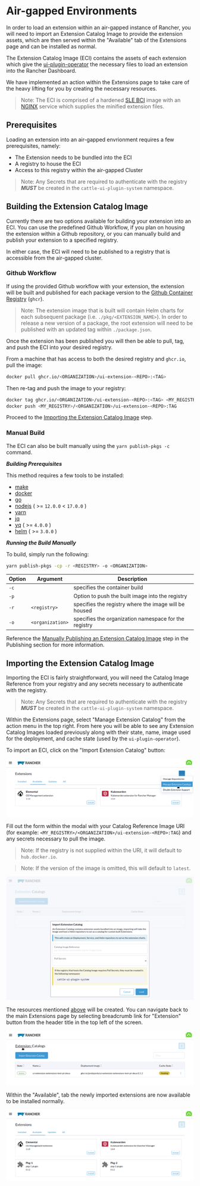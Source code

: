# Air-gapped Environments

In order to load an extension within an air-gapped instance of Rancher, you will need to import an Extension Catalog Image to provide the extension assets, which are then served within the "Available" tab of the Extensions page and can be installed as normal.

The Extension Catalog Image (ECI) contains the assets of each extension which give the [ui-plugin-operator](https://github.com/rancher/ui-plugin-operator) the necessary files to load an extension into the Rancher Dashboard. 

We have implemented an action within the Extensions page to take care of the heavy lifting for you by creating the necessary resources.

> Note: The ECI is comprised of a hardened [SLE BCI](https://registry.suse.com/bci/bci-base-15sp4/index.html) image with an [NGINX](https://nginx.org/en/) service which supplies the minified extension files.

## Prerequisites

Loading an extension into an air-gapped envrionment requires a few prerequisites, namely:

- The Extension needs to be bundled into the ECI
- A registry to house the ECI
- Access to this registry within the air-gapped Cluster

> Note: Any Secrets that are required to authenticate with the registry ***MUST*** be created in the `cattle-ui-plugin-system` namespace. 

## Building the Extension Catalog Image

Currently there are two options available for building your extension into an ECI. You can use the predefined Github Workflow, if you plan on housing the extension within a Github repository, or you can manually build and publish your extension to a specified registry.

In either case, the ECI will need to be published to a registry that is accessible from the air-gapped cluster.

### Github Workflow

If using the provided Github workflow with your extension, the extension will be built and published for each package version to the [Github Container Registry](https://docs.github.com/en/packages/working-with-a-github-packages-registry/working-with-the-container-registry) (`ghcr`).

> Note: The extension image that is built will contain Helm charts for each subsequent package (i.e. `./pkg/<EXTENSION_NAME>`). In order to release a new version of a package, the root extension will need to be published with an updated tag within `./package.json`.

Once the extension has been published you will then be able to pull, tag, and push the ECI into your desired registry.

From a machine that has access to both the desired registry and `ghcr.io`, pull the image:

```sh
docker pull ghcr.io/<ORGANIZATION>/ui-extension-<REPO>:<TAG>
```

Then re-tag and push the image to your registry:

```sh
docker tag ghcr.io/<ORGANIZATION>/ui-extension-<REPO>:<TAG> <MY_REGISTRY>/<ORGANIZATION>/ui-extension-<REPO>:TAG
docker push <MY_REGISTRY>/<ORGANIZATION>/ui-extension-<REPO>:TAG
```

Proceed to the [Importing the Extension Catalog Image](#importing-the-catalog-image) step.

### Manual Build

The ECI can also be built manually using the `yarn publish-pkgs -c` command.

___Building Prerequisites___

This method requires a few tools to be installed:

- [make](https://www.gnu.org/software/make/)
- [docker](https://docs.docker.com/get-docker/)
- [go](https://go.dev/dl/)
- [nodejs](https://nodejs.org/en/download) ( >= `12.0.0` < `17.0.0` )
- [yarn](https://yarnpkg.com/getting-started/install)
- [jq](https://stedolan.github.io/jq/)
- [yq](https://github.com/mikefarah/yq/#install) ( >= `4.0.0` )
- [helm](https://helm.sh/docs/intro/install/) ( >= `3.0.0` )

___Running the Build Manually___

To build, simply run the following:

```sh
yarn publish-pkgs -cp -r <REGISTRY> -o <ORGANIZATION>
```

| Option | Argument | Description |
| -- | ---- | -------- |
| `-c` | | specifies the container build | 
| `-p` | | Option to push the built image into the registry |
| `-r` | `<registry>` | specifies the registry where the image will be housed |
| `-o` | `<organization>` | specifies the organization namespace for the registry |

Reference the [Manually Publishing an Extension Catalog Image](../publishing#manually-publishing-an-extension-catalog-image) step in the Publishing section for more information.

## Importing the Extension Catalog Image

Importing the ECI is fairly straightforward, you will need the Catalog Image Reference from your registry and any secrets necessary to authenticate with the registry.

> Note: Any Secrets that are required to authenticate with the registry ***MUST*** be created in the `cattle-ui-plugin-system` namespace. 

Within the Extensions page, select "Manage Extension Catalog" from the action menu in the top right. From here you will be able to see any Extension Catalog Images loaded previously along with their state, name, image used for the deployment, and cache state (used by the `ui-plugin-operator`).

To import an ECI, click on the "Import Extension Catalog" button:

![Manage Catalog Action](../screenshots/manage-catalog-action.png)

Fill out the form within the modal with your Catalog Reference Image URI (for example: `<MY_REGISTRY>/<ORGANIZATION>/ui-extension-<REPO>:TAG`) and any secrets necessary to pull the image.

> Note: If the registry is not supplied within the URI, it will default to `hub.docker.io`.

> Note: If the version of the image is omitted, this will default to `latest`.

![Extension Catalog Import](../screenshots/import-catalog-dialog.png)

The resources mentioned [above](#air-gapped-environments) will be created. You can navigate back to the main Extensions page by selecting breadcrumb link for "Extension" button from the header title in the top left of the screen.

![Navigate Charts List](../screenshots/navigate-chart-list.png)

Within the "Available", tab the newly imported extensions are now available to be installed normally.

![Available Charts](../screenshots/available-charts.png)
